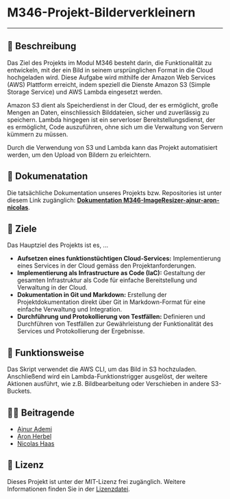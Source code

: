 # M346-Projekt-Bilderverkleinern
---

## 📖 Beschreibung 
Das Ziel des Projekts im Modul M346 besteht darin, die Funktionalität zu entwickeln, mit der ein Bild in seinem ursprünglichen Format in die Cloud hochgeladen wird. Diese Aufgabe wird mithilfe der Amazon Web Services (AWS) Plattform erreicht, indem speziell die Dienste Amazon S3 (Simple Storage Service) und AWS Lambda eingesetzt werden.

Amazon S3 dient als Speicherdienst in der Cloud, der es ermöglicht, große Mengen an Daten, einschliessich Bilddateien, sicher und zuverlässig zu speichern. Lambda hingegen ist ein serverloser Bereitstellungsdienst, der es ermöglicht, Code auszuführen, ohne sich um die Verwaltung von Servern kümmern zu müssen.

Durch die Verwendung von S3 und Lambda kann das Projekt automatisiert werden, um den Upload von Bildern zu erleichtern.

## 📃 Dokumenatation 
Die tatsächliche Dokumentation unseres Projekts bzw. Repositories ist unter diesem Link zugänglich: [**Dokumentation M346-ImageResizer-ajnur-aron-nicolas**](https://ajnurademi.github.io/M346-ImageResizer-ajnur-aron-nicolas/).

## 🚩 Ziele
Das Hauptziel des Projekts ist es, ...
* **Aufsetzen eines funktionstüchtigen Cloud-Services:** Implementierung eines Services in der Cloud gemäss den Projektanforderungen.
* **Implementierung als Infrastructure as Code (IaC):** Gestaltung der gesamten Infrastruktur als Code für einfache Bereitstellung und Verwaltung in der Cloud.
* **Dokumentation in Git und Markdown:** Erstellung der Projektdokumentation direkt über Git in Markdown-Format für eine einfache Verwaltung und Integration.
* **Durchführung und Protokollierung von Testfällen:** Definieren und Durchführen von Testfällen zur Gewährleistung der Funktionalität des Services und Protokollierung der Ergebnisse.


## 🔧 Funktionsweise
Das Skript verwendet die AWS CLI, um das Bild in S3 hochzuladen. Anschließend wird ein Lambda-Funktionstrigger ausgelöst, der weitere Aktionen ausführt, wie z.B. Bildbearbeitung oder Verschieben in andere S3-Buckets.

## 👨‍💻 Beitragende
- [Ajnur Ademi](https://github.com/ajnurademi)
- [Aron Herbel](https://github.com/aronherbel)
- [Nicolas Haas](https://github.com/cpowern)

## 📜 Lizenz
Dieses Projekt ist unter der MIT-Lizenz frei zugänglich. Weitere Informationen finden Sie in der [Lizenzdatei]([/M346-ImageResizer-ajnur-aron-nicolas/LICENCE.md](https://github.com/ajnurademi/M346-ImageResizer-ajnur-aron-nicolas/blob/e5c8f0fe7dea32e3ddd6e0e0142c05ad18e82e38/documentation/LICENCE.md)).
